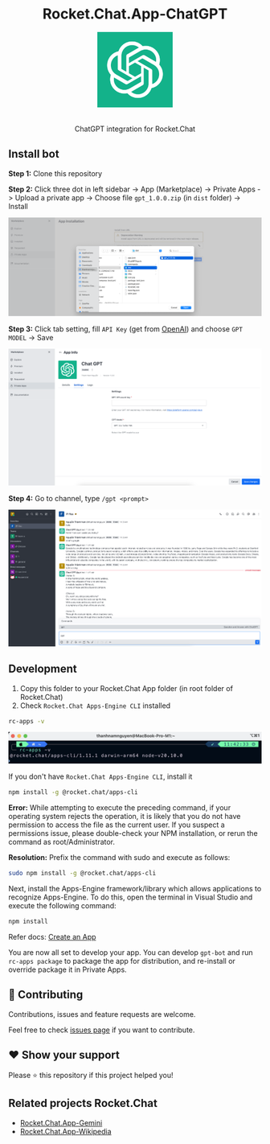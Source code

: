 <div align="center">
    <h1 align="center">Rocket.Chat.App-ChatGPT</h1>
    <img src="/icon.jpg" width="150px" height="150px" alt="Rocket.Chat.App-ChatGPT">
    <br />
    <br />
    <p>ChatGPT integration for Rocket.Chat</p>
</div>

## Install bot

**Step 1:** Clone this repository

**Step 2:** Click three dot in left sidebar -> App (Marketplace) -> Private Apps -> Upload a private app -> Choose file `gpt_1.0.0.zip` (in `dist` folder) -> Install

![demo](./docs/images/install.png)

**Step 3:** Click tab setting, fill `API Key` (get from [OpenAI](https://platform.openai.com/api-keys)) and choose `GPT MODEL` -> Save

![demo](./docs/images/settings.png)

**Step 4:** Go to channel, type `/gpt <prompt>`

![demo](./docs/images/demo.png)

## Development

1. Copy this folder to your Rocket.Chat App folder (in root folder of Rocket.Chat)
2. Check `Rocket.Chat Apps-Engine CLI` installed

```bash
rc-apps -v
```

![check-version](./docs/images/check-version.png)

If you don't have `Rocket.Chat Apps-Engine CLI`, install it

```bash
npm install -g @rocket.chat/apps-cli
```

**Error:** While attempting to execute the preceding command, if your operating system rejects the operation, it is likely that you do not have permission to access the file as the current user. If you suspect a permissions issue, please double-check your NPM installation, or rerun the command as root/Administrator.

**Resolution:** Prefix the command with sudo and execute as follows:

```bash
sudo npm install -g @rocket.chat/apps-cli
```

Next, install the Apps-Engine framework/library which allows applications to recognize Apps-Engine. To do this, open the terminal in Visual Studio and execute the following command:

```bash
npm install
```

Refer docs: [Create an App](https://developer.rocket.chat/apps-engine/creating-an-app)

You are now all set to develop your app. You can develop `gpt-bot` and run `rc-apps package` to package the app for distribution, and re-install or override package it in Private Apps.

## 🤝 Contributing

Contributions, issues and feature requests are welcome.

Feel free to check [issues page](https://github.com/namnguyenthanhwork/Rocket.Chat.App-ChatGPT/issues) if you want to contribute.

## ❤ Show your support

Please ⭐️ this repository if this project helped you!

## Related projects Rocket.Chat

- [Rocket.Chat.App-Gemini](https://github.com/namnguyenthanhwork/Rocket.Chat.App-Gemini)
- [Rocket.Chat.App-Wikipedia](https://github.com/namnguyenthanhwork/Rocket.Chat.App-Wikipedia)

